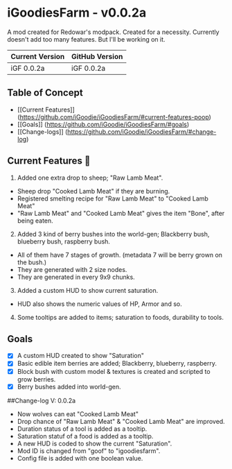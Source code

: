 # iGoodiesFarm - v0.0.2a
A mod created for Redowar's modpack. Created for a necessity.
Currently doesn't add too many features. But I'll be working on it.

| Current Version | GitHub Version |
| --------------- | -------------- |
| iGF 0.0.2a | iGF 0.0.2a |

## Table of Concept
* [[Current Features]] (https://github.com/iGoodie/iGoodiesFarm/#current-features-poop)
* [[Goals]] (https://github.com/iGoodie/iGoodiesFarm/#goals)
* [[Change-logs]] (https://github.com/iGoodie/iGoodiesFarm/#change-log)

## Current Features :poop:

1. Added one extra drop to sheep; "Raw Lamb Meat".
  * Sheep drop "Cooked Lamb Meat" if they are burning.
  * Registered smelting recipe for "Raw Lamb Meat" to "Cooked Lamb Meat"
  * "Raw Lamb Meat" and "Cooked Lamb Meat" gives the item "Bone", after being eaten.
2. Added 3 kind of berry bushes into the world-gen; Blackberry bush, blueberry bush, raspberry bush.
  * All of them have 7 stages of growth. (metadata 7 will be berry grown on the bush.)
  * They are generated with 2 size nodes.
  * They are generated in every 9x9 chunks.
3. Added a custom HUD to show current saturation.
  * HUD also shows the numeric values of HP, Armor and so.
4. Some tooltips are added to items; saturation to foods, durability to tools.

## Goals
- [x] A custom HUD created to show "Saturation"
- [x] Basic edible item berries are added; Blackberry, blueberry, raspberry.
- [x] Block bush with custom model & textures is created and scripted to grow berries.
- [x] Berry bushes added into world-gen.

##Change-log
V: 0.0.2a
* Now wolves can eat "Cooked Lamb Meat"
* Drop chance of "Raw Lamb Meat" & "Cooked Lamb Meat" are improved.
* Duration status of a tool is added as a tooltip.
* Saturation statuf of a food is added as a tooltip.
* A new HUD is coded to show the current "Saturation".
* Mod ID is changed from "goof" to "igoodiesfarm".
* Config file is added with one boolean value.
